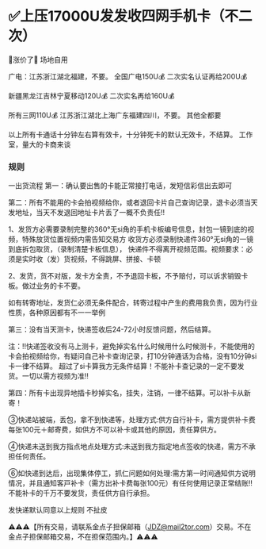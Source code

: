# ✅上压17000U发发收四网手机卡（不二次）


🧨涨价了🧨 场地自用

广电：江苏浙江湖北福建，不要。
全国广电150U💰
二次实名认证再给200U💰


新疆黑龙江吉林宁夏移动120U💰
二次实名再给160U💰

所有三网110U💰
江苏浙江湖北上海广东福建四川，不要。
其他全都要

以上所有卡通话十分钟左右算有效卡，十分钟死卡的默认无效卡，不结算。
工作室，量大的卡商来谈

### 规则 
一出货流程
第一：确认要出售的卡能正常接打电话，发短信彩信出去即可

第二：所有不能用的卡会拍视频给你，或者退回卡片自己查询记录，退卡必须当天发地址，当天不发退回地址卡片丢了一概不负责任‼️

1、发货方必需要录制完整的360°无si角的手机卡板编号信息，封包一镜到底的视频，特殊放货位置视频内需告知交易方
收货方必须录制快递件360°无si角的一镜到底拆包取货，（录制清楚卡板信息），
快递件不得离开视频范围。视频要求：必须是实时收（发）货视频，不得跳屏、拼接、卡顿

2、发货，货不对版，发卡方全责，不予退回卡板，不予赔付，可以诉求销毁卡板。做过业务的卡不要。

如有转寄地址，发货仁必须无条件配合，转寄过程中产生的费用我负责，因为行业性质，各种原因都有不一一举例

第三：没有当天测卡，快递签收后24-72小时反馈问题，然后结算。

注：‼️快递签收没有马上测卡，避免掉实名什么时候用什么时候测卡，不能使用的卡会拍视频给你，有疑问自己补卡查询记录，打10分钟通话为合格，没有10分钟si卡一律不结算。
超过了si卡算我方无条件结算！不能补卡查记录的一定不要发货。一切以需方视频为准‼️

第四：所有卡出现异地插卡秒掉实名，挂失，注销，一律不结算。可以补卡从新寄！

③快递站被端，丢包，拿不到快递等，处理方式:供方自行补卡，需方提供补卡费每张100元＋邮寄费，如供方不可以补卡或其他的原因，责任算供方。

④快递未送到我方指点地点处理方式:未送到我方指定地点签收的快递，需方不承担任何责任。


⑥如快递到达后，出现集体停工，抓仁问题如何处理:需方第一时间通知供方说明情况，并且通知客戸补卡（需方出补卡费每张100元）有任何使用记录正常结账‼️不能补卡的千万不要发货，责任供方自行承担。

发快递默认同意以上规则 不扯皮


⚠️⚠️⚠️【所有交易，请联系金点子担保邮箱（JDZ@mail2tor.com）交易。不在金点子担保邮箱交易，不在担保范围内。】⚠️⚠️⚠️
